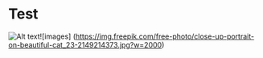 # Test
![Alt text](/path/to/img.jpg)![images] (https://img.freepik.com/free-photo/close-up-portrait-on-beautiful-cat_23-2149214373.jpg?w=2000)
